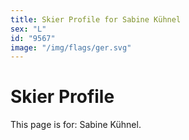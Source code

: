 ```yaml
---
title: Skier Profile for Sabine Kühnel
sex: "L"
id: "9567"
image: "/img/flags/ger.svg" 
---
```


# Skier Profile

This page is for: Sabine Kühnel.
    